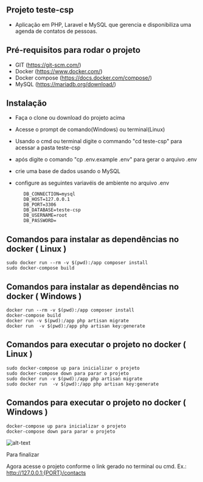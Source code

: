 ## Projeto teste-csp
- Aplicação em PHP, Laravel e MySQL que gerencia e disponibiliza uma agenda de contatos de pessoas.

## Pré-requisitos para rodar o projeto
- GIT (https://git-scm.com/)
- Docker (https://www.docker.com/)
- Docker compose (https://docs.docker.com/compose/)
- MySQL (https://mariadb.org/download/)
## Instalação
- Faça o clone ou download do projeto acima
- Acesse o prompt de comando(Windows) ou terminal(Linux)
- Usando o cmd ou terminal digite o commando "cd teste-csp" para acessar a pasta teste-csp
- após digite o comando "cp .env.example .env" para gerar o arquivo .env
- crie uma base de dados usando o MySQL
- configure as seguintes variavéis de ambiente no arquivo .env 

         DB_CONNECTION=mysql
         DB_HOST=127.0.0.1
         DB_PORT=3306
         DB_DATABASE=teste-csp 
         DB_USERNAME=root
         DB_PASSWORD=

## Comandos para instalar as dependências no docker ( Linux )
    sudo docker run --rm -v $(pwd):/app composer install
    sudo docker-compose build
## Comandos para instalar as dependências no docker ( Windows )
    docker run --rm -v $(pwd):/app composer install
    docker-compose build
    docker run -v $(pwd):/app php artisan migrate
    docker run  -v $(pwd):/app php artisan key:generate
    
## Comandos para executar o projeto no docker ( Linux )
    sudo docker-compose up para inicializar o projeto
    sudo docker-compose down para parar o projeto
    sudo docker run -v $(pwd):/app php artisan migrate
    sudo docker run  -v $(pwd):/app php artisan key:generate

## Comandos para executar o projeto no docker ( Windows )
    docker-compose up para inicializar o projeto
    docker-compose down para parar o projeto

![alt-text](https://media.giphy.com/media/d5KuLHHTSaRnG/giphy.gif)

Para finalizar 

 Agora acesse o projeto conforme o link gerado no terminal ou cmd.
 Ex.: http://127.0.0.1:{PORT}/contacts





